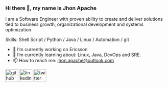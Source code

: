 ### Hi there 👋, my name is Jhon Apache
I am a Software Engineer with proven ability to create and deliver solutions tied to business growth, organizational development and systems optimization.

Skills: Shell Script / Python / Java / Linux / Automation / git

- 🔭 I’m currently working on Ericsson 
- 🌱 I’m currently learning about: Linux, Java, DevOps and SRE.
- 📫 How to reach me: jhon.apache@outlook.com


[<img src='https://cdn.jsdelivr.net/npm/simple-icons@3.0.1/icons/github.svg' alt='github' height='40'>](https://github.com/jjapachehe)  [<img src='https://cdn.jsdelivr.net/npm/simple-icons@3.0.1/icons/linkedin.svg' alt='linkedin' height='40'>](https://www.linkedin.com/in/https://www.linkedin.com/in/jhon-jairo-apache-hernandez-aa233053//)  [<img src='https://cdn.jsdelivr.net/npm/simple-icons@3.0.1/icons/twitter.svg' alt='twitter' height='40'>](https://twitter.com/https://twitter.com/jjapache)  
